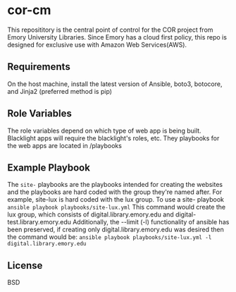 cor-cm
=========
This reposititory is the central point of control for the COR project from Emory University Libraries. Since Emory has a cloud first policy, this repo is designed for exclusive use with Amazon Web Services(AWS).


Requirements
------------
On the host machine, install the latest version of Ansible, boto3, botocore, and Jinja2 (preferred method is pip)

Role Variables
--------------
The role variables depend on which type of web app is being built. Blacklight apps will require the blacklight's roles, etc. They playbooks for the web apps are located in /playbooks


Example Playbook
----------------
The `site-` playbooks are the playbooks intended for creating the websites and the playbooks are hard coded with the group they're named after.
For example, site-lux is hard coded with the lux group.
To use a site- playbook
`ansible playbook playbooks/site-lux.yml` This command would create the lux group, which consists of digital.library.emory.edu and digital-test.library.emory.edu
Additionally, the --limit (-l) functionality of ansible has been preserved, if creating only digital.library.emory.edu was desired then the command would be:
`ansible playbook playbooks/site-lux.yml -l digital.library.emory.edu`

License
-------
BSD
